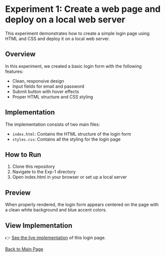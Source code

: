 # Experiment 1: Create a web page and deploy on a local web server

This experiment demonstrates how to create a simple login page using HTML and CSS and deploy it on a local web server.

## Overview

In this experiment, we created a basic login form with the following features:
- Clean, responsive design
- Input fields for email and password
- Submit button with hover effects
- Proper HTML structure and CSS styling

## Implementation

The implementation consists of two main files:
- `index.html`: Contains the HTML structure of the login form
- `styles.css`: Contains all the styling for the login page

## How to Run

1. Clone this repository
2. Navigate to the Exp-1 directory
3. Open index.html in your browser or set up a local server

## Preview

When properly rendered, the login form appears centered on the page with a clean white background and blue accent colors.

## View Implementation

👉 [See the live implementation](index.html) of this login page.

[Back to Main Page](../README.md)